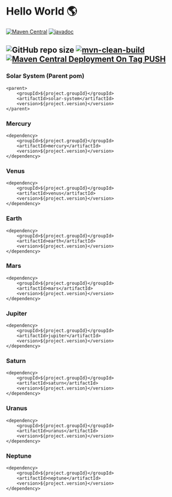 # Hello World 🌎

[![Maven Central](https://maven-badges.herokuapp.com/maven-central/com.github.ershakiransari/planets/badge.svg)](https://maven-badges.herokuapp.com/maven-central/com.github.ershakiransari/planets)
[![javadoc](https://javadoc.io/badge2/com.github.ershakiransari/hello-java/javadoc.svg)](https://javadoc.io/doc/com.github.ershakiransari/hello-java)

![GitHub repo size](https://img.shields.io/github/repo-size/ershakiransari/planets?color=g&label=Repo%20Size&logo=github)
[![mvn-clean-build](https://github.com/ErShakirAnsari/planets/actions/workflows/mvn-clean-build.yml/badge.svg)](https://github.com/ErShakirAnsari/planets/actions/workflows/mvn-clean-build.yml)
[![Maven Central Deployment On Tag PUSH](https://github.com/ErShakirAnsari/planets/actions/workflows/publish-to-maven-central-with-tag.yml/badge.svg)](https://github.com/ErShakirAnsari/planets/actions/workflows/publish-to-maven-central-with-tag.yml)
---

### Solar System (Parent pom)

```
<parent>
    <groupId>${project.groupId}</groupId>
    <artifactId>solar-system</artifactId>
    <version>${project.version}</version>
</parent>
```

### Mercury

```
<dependency>
    <groupId>${project.groupId}</groupId>
    <artifactId>mercury</artifactId>
    <version>${project.version}</version>
</dependency>
```

### Venus

```
<dependency>
    <groupId>${project.groupId}</groupId>
    <artifactId>venus</artifactId>
    <version>${project.version}</version>
</dependency>
```

### Earth

```
<dependency>
    <groupId>${project.groupId}</groupId>
    <artifactId>earth</artifactId>
    <version>${project.version}</version>
</dependency>
```

### Mars

```
<dependency>
    <groupId>${project.groupId}</groupId>
    <artifactId>mars</artifactId>
    <version>${project.version}</version>
</dependency>
```

### Jupiter

```
<dependency>
    <groupId>${project.groupId}</groupId>
    <artifactId>jupiter</artifactId>
    <version>${project.version}</version>
</dependency>
```

### Saturn

```
<dependency>
    <groupId>${project.groupId}</groupId>
    <artifactId>saturn</artifactId>
    <version>${project.version}</version>
</dependency>
```

### Uranus

```
<dependency>
    <groupId>${project.groupId}</groupId>
    <artifactId>uranus</artifactId>
    <version>${project.version}</version>
</dependency>
```

### Neptune

```
<dependency>
    <groupId>${project.groupId}</groupId>
    <artifactId>neptune</artifactId>
    <version>${project.version}</version>
</dependency>
```